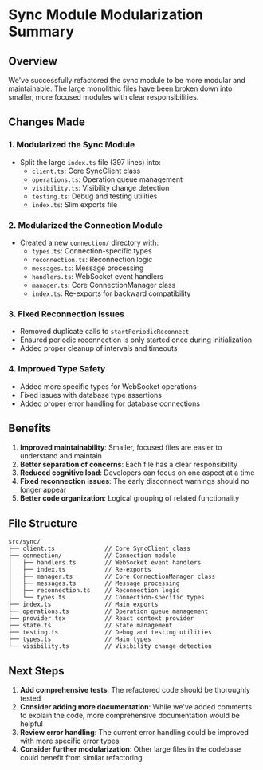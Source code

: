 # Sync Module Modularization Summary

## Overview

We've successfully refactored the sync module to be more modular and maintainable. The large monolithic files have been broken down into smaller, more focused modules with clear responsibilities.

## Changes Made

### 1. Modularized the Sync Module

- Split the large `index.ts` file (397 lines) into:
  - `client.ts`: Core SyncClient class
  - `operations.ts`: Operation queue management
  - `visibility.ts`: Visibility change detection
  - `testing.ts`: Debug and testing utilities
  - `index.ts`: Slim exports file

### 2. Modularized the Connection Module

- Created a new `connection/` directory with:
  - `types.ts`: Connection-specific types
  - `reconnection.ts`: Reconnection logic
  - `messages.ts`: Message processing
  - `handlers.ts`: WebSocket event handlers
  - `manager.ts`: Core ConnectionManager class
  - `index.ts`: Re-exports for backward compatibility

### 3. Fixed Reconnection Issues

- Removed duplicate calls to `startPeriodicReconnect`
- Ensured periodic reconnection is only started once during initialization
- Added proper cleanup of intervals and timeouts

### 4. Improved Type Safety

- Added more specific types for WebSocket operations
- Fixed issues with database type assertions
- Added proper error handling for database connections

## Benefits

1. **Improved maintainability**: Smaller, focused files are easier to understand and maintain
2. **Better separation of concerns**: Each file has a clear responsibility
3. **Reduced cognitive load**: Developers can focus on one aspect at a time
4. **Fixed reconnection issues**: The early disconnect warnings should no longer appear
5. **Better code organization**: Logical grouping of related functionality

## File Structure

```
src/sync/
├── client.ts              // Core SyncClient class
├── connection/            // Connection module
│   ├── handlers.ts        // WebSocket event handlers
│   ├── index.ts           // Re-exports
│   ├── manager.ts         // Core ConnectionManager class
│   ├── messages.ts        // Message processing
│   ├── reconnection.ts    // Reconnection logic
│   └── types.ts           // Connection-specific types
├── index.ts               // Main exports
├── operations.ts          // Operation queue management
├── provider.tsx           // React context provider
├── state.ts               // State management
├── testing.ts             // Debug and testing utilities
├── types.ts               // Main types
└── visibility.ts          // Visibility change detection
```

## Next Steps

1. **Add comprehensive tests**: The refactored code should be thoroughly tested
2. **Consider adding more documentation**: While we've added comments to explain the code, more comprehensive documentation would be helpful
3. **Review error handling**: The current error handling could be improved with more specific error types
4. **Consider further modularization**: Other large files in the codebase could benefit from similar refactoring 